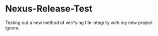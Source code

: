 # Nexus-Release-Test
Testing out a new method of verifying file integrity with my new project ignore.
